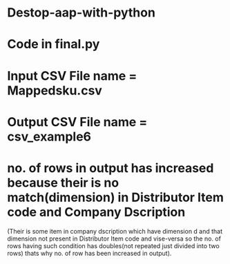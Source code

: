 # Destop-aap-with-python
# Code in final.py
# Input CSV File name = Mappedsku.csv
# Output CSV File name = csv_example6
# no. of rows in output has increased because their is no match(dimension) in Distributor Item code and Company Dscription
(Their is some item in company dscription which have dimension d and that dimension not present in Distributor Item code and vise-versa 
so the no. of rows having such condition has doubles(not repeated just divided into two rows) thats why no. of row has been increased in output).
